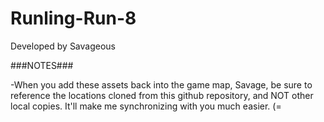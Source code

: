 # Runling-Run-8
Developed by Savageous

###NOTES###

-When you add these assets back into the game map, Savage, be sure to reference the locations cloned from this github repository, and NOT other local copies. It'll make me synchronizing with you much easier. (=
